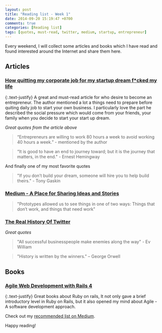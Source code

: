 ```yaml
---
layout: post
title: "Reading list - Week 1"
date: 2014-09-20 15:19:47 +0700
comments: true
categories: [Reading list]
tags: [quotes, must-read, twitter, medium, startup, entrepreneur]
---
```

Every weekend, I will collect some articles and books which I have read and found interested around the Internet and share them here.

## Articles

### [How quitting my corporate job for my startup dream f*cked my life](https://medium.com/everything-about-startups-and-entrepreneurship/how-quitting-my-corporate-job-for-my-startup-dream-f-cked-my-life-up-3b6b3e29b318)

{:.text-justify}
A great and must-read article for who desire to become an entrepreneur. The author mentioned a lot a things need to prepare before quiting daily job to start your own business. I particularly love the part he described the social pressure which would come from your friends, your family when you decide to start your start up dream. 
 
_Great quotes from the article above_

> “Entrepreneurs are willing to work 80 hours a week to avoid working 40 hours a week.” - mentioned by the author

> “It is good to have an end to journey toward; but it is the journey that matters, in the end." - Ernest Hemingway

And finally one of my most favorite quotes

> "If you don’t build your dream, someone will hire you to help build theirs." - Tony Gaskin

### [Medium - A Place for Sharing Ideas and Stories](http://www.teehanlax.com/story/medium/)

> "Prototypes allowed us to see things in one of two ways: Things that don’t work, and things that need work" 

### [The Real History Of Twitter](http://www.businessinsider.com/how-twitter-was-founded-2011-4)

_Great quotes_

> "All successful businesspeople make enemies along the way" - Ev William

> "History is written by the winners." – George Orwell

## Books 

### [Agile Web Development with Rails 4](https://pragprog.com/book/rails4/agile-web-development-with-rails-4)

{:.text-justify}
Great books about Ruby on rails, It not only gave a brief introductory level in Ruby on Rails, but it also opened my mind about Agile - A software development approach.

Check out my [recommended list on Medium](https://medium.com/@rexey3s/has-recommended).

Happy reading!